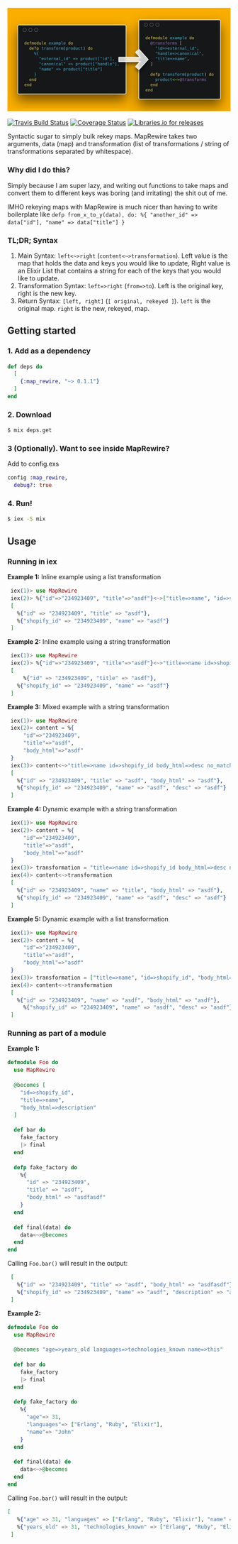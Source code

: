 [![Hero block](https://raw.githubusercontent.com/byjord/Assets/master/MapRewire.png)](https://github.com/byjord/MapRewire)

[![Travis Build Status](https://img.shields.io/travis/byjord/MapRewire.svg?style=flat-square)](https://travis-ci.org/byjord/MapRewire)
[![Coverage Status](https://img.shields.io/coveralls/github/byjord/MapRewire.svg?style=flat-square)](https://coveralls.io/github/byjord/MapRewire)
[![Libraries.io for releases](https://img.shields.io/librariesio/release/hex/map_rewire.svg?style=flat-square)](https://libraries.io/hex/map_rewire)

Syntactic sugar to simply bulk rekey maps. MapRewire takes two arguments, data (map) and transformation (list of transformations / string of transformations separated by whitespace).

### Why did I do this?

Simply because I am super lazy, and writing out functions to take maps and convert them to different keys was boring (and irritating) the shit out of me.

IMHO rekeying maps with MapRewire is much nicer than having to write boilerplate like `defp from_x_to_y(data), do: %{ "another_id" => data["id"], "name" => data["title"] }`

### TL;DR; Syntax

1.  Main Syntax: `left<~>right` (`content<~>transformation`). Left value is the map that holds the data and keys you would like to update, Right value is an Elixir List that contains a string for each of the keys that you would like to update.
2.  Transformation Syntax: `left=>right` (`from=>to`). Left is the original key, right is the new key.
3.  Return Syntax: `[left, right]` (`[ original, rekeyed ]`). `left` is the original map. `right` is the new, rekeyed, map.

## Getting started

### 1. Add as a dependency

```elixir
def deps do
  [
    {:map_rewire, "~> 0.1.1"}
  ]
end
```

### 2. Download

```bash
$ mix deps.get
```

### 3 (Optionally). Want to see inside MapRewire?

Add to config.exs

```elixir
config :map_rewire,
  debug?: true
```

### 4. Run!

```bash
$ iex -S mix
```

## Usage

### Running in iex

**Example 1:** Inline example using a list transformation

```elixir
 iex(1)> use MapRewire
 iex(2)> %{"id"=>"234923409", "title"=>"asdf"}<~>["title=>name", "id=>shopify_id"]
 [
   %{"id" => "234923409", "title" => "asdf"},
   %{"shopify_id" => "234923409", "name" => "asdf"}
 ]
```

**Example 2:** Inline example using a string transformation

```elixir
 iex(1)> use MapRewire
 iex(2)> %{"id"=>"234923409", "title"=>"asdf"}<~>"title=>name id=>shopify_id"
 [
	 %{"id" => "234923409", "title" => "asdf"},
   %{"shopify_id" => "234923409", "name" => "asdf"}
 ]
```

**Example 3:** Mixed example with a string transformation

```elixir
 iex(1)> use MapRewire
 iex(2)> content = %{
	 "id"=>"234923409",
	 "title"=>"asdf",
	 "body_html"=>"asdf"
 }
 iex(3)> content<~>"title=>name id=>shopify_id body_html=>desc no_match=>wow_much_field"
 [
   %{"id" => "234923409", "title" => "asdf", "body_html" => "asdf"},
   %{"shopify_id" => "234923409", "name" => "asdf", "desc" => "asdf"}
 ]
```

**Example 4:** Dynamic example with a string transformation

```elixir
 iex(1)> use MapRewire
 iex(2)> content = %{
	 "id"=>"234923409",
	 "title"=>"asdf",
	 "body_html"=>"asdf"
 }
 iex(3)> transformation = "title=>name id=>shopify_id body_html=>desc no_match=>wow_much_field"
 iex(4)> content<~>transformation
 [
   %{"id" => "234923409", "name" => "title", "body_html" => "asdf"},
   %{"shopify_id" => "234923409", "name" => "asdf", "desc" => "asdf"}
 ]
```

**Example 5:** Dynamic example with a list transformation

```elixir
 iex(1)> use MapRewire
 iex(2)> content = %{
	 "id"=>"234923409",
	 "title"=>"asdf",
	 "body_html"=>"asdf"
 }
 iex(3)> transformation = ["title=>name", "id=>shopify_id", "body_html=>desc"]
 iex(4)> content<~>transformation
 [
   %{"id" => "234923409", "name" => "asdf", "body_html" => "asdf"},
	 %{"shopify_id" => "234923409", "name" => "asdf", "desc" => "asdf"}
 ]
```

### Running as part of a module

**Example 1:**

```elixir
defmodule Foo do
  use MapRewire

  @becomes [
    "id=>shopify_id",
    "title=>name",
    "body_html=>description"
  ]

  def bar do
    fake_factory
    |> final
  end

  defp fake_factory do
    %{
      "id" => "234923409",
      "title" => "asdf",
      "body_html" => "asdfasdf"
    }
  end

  def final(data) do
    data<~>@becomes
  end
end
```

Calling `Foo.bar()` will result in the output:

```elixir
 [
   %{"id" => "234923409", "title" => "asdf", "body_html" => "asdfasdf"},
   %{"shopify_id" => "234923409", "name" => "asdf", "description" => "asdfasdf"}
 ]
```

**Example 2:**

```elixir
defmodule Foo do
  use MapRewire

  @becomes "age=>years_old languages=>technologies_known name=>this"

  def bar do
    fake_factory
    |> final
  end

  defp fake_factory do
    %{
      "age"=> 31,
      "languages"=> ["Erlang", "Ruby", "Elixir"],
      "name"=> "John"
    }
  end

  def final(data) do
    data<~>@becomes
  end
end
```

Calling `Foo.bar()` will result in the output:

```elixir
[
   %{"age" => 31, "languages" => ["Erlang", "Ruby", "Elixir"], "name" => "John"},
   %{"years_old" => 31, "technologies_known" => ["Erlang", "Ruby", "Elixir"], "this" => "John"}
 ]
```
